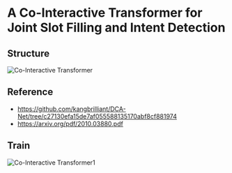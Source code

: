 # A Co-Interactive Transformer for Joint Slot Filling and Intent Detection

## Structure
![Co-Interactive Transformer](../images/i_s_1.png)

## Reference
- https://github.com/kangbrilliant/DCA-Net/tree/c27130efa15de7af055588135170abf8cf881974
- https://arxiv.org/pdf/2010.03880.pdf

## Train
![Co-Interactive Transformer1](../images/i_s_2.jpg)
